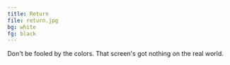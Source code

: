 ```yaml
---
title: Return
file: return.jpg
bg: white
fg: black
---
```


Don't be fooled by the colors. That screen's got nothing on the real world.
